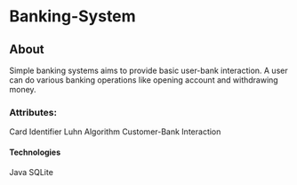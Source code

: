 # Banking-System

## About
Simple banking systems aims to provide basic user-bank interaction. A user can do various banking operations like opening account and withdrawing money.


### Attributes:
Card Identifier
Luhn Algorithm
Customer-Bank Interaction

#### Technologies
Java
SQLite


